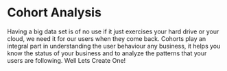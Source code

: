 # Cohort Analysis
Having a big data set is of no use if it just exercises your hard drive or your cloud, we need it for our users when they come back. Cohorts play an integral part in understanding the user behaviour any business, it helps you know the status of your business and to analyze the patterns that your users are following.
Well Lets Create One!
